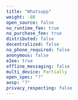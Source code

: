 ```yaml
---
title: "Whatsapp"
weight: -80
open_source: false
no_runtime_fee: true
no_purchase_fee: true
distributed: false
decentralized: false
no_phone_required: false
anonymous: false
e2ee: true
offline_messaging: false
multi_device: Partially
open_spec: "?"
aosp: "?"
privacy_respecting: false
---
```


